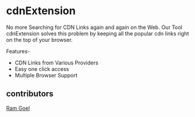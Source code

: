# cdnExtension

No more Searching for CDN Links again and again on the Web. Our Tool cdnExtension solves this problem by keeping all the popular cdn links right on the top of your browser.


Features- 
- CDN Links from Various Providers
- Easy one click access
- Multiple Browser Support
## contributors
[Ram Goel](https://github.com/RamGoel)

